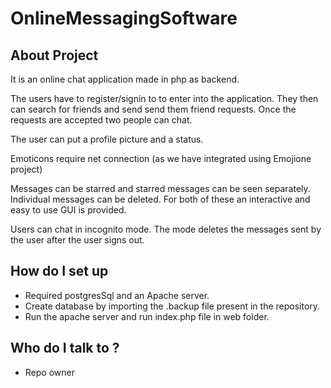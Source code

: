 # OnlineMessagingSoftware

## About Project ##
It is an online chat application made in php as backend.

The users have to register/signin to to enter into the application.
They then can search for friends and send send them friend requests.
Once the requests are accepted two people can chat.

The user can put a profile picture and a status. 

Emoticons require net connection (as we have integrated using Emojione project)

Messages can be starred and starred messages can be seen separately.
Individual messages can be deleted. For both of these an interactive and easy to use GUI is provided.

Users can chat in incognito mode. The mode deletes the messages sent by the user after the user signs out.

## How do I set up ##
* Required postgresSql and an Apache server.
* Create database by importing the .backup file present in the repository.
* Run the apache server and run index.php file in web folder.

## Who do I talk to ? ##
* Repo owner

